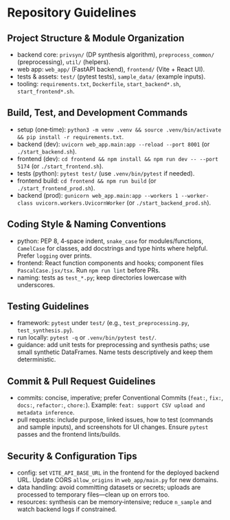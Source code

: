 # Repository Guidelines

## Project Structure & Module Organization
- backend core: `privsyn/` (DP synthesis algorithm), `preprocess_common/` (preprocessing), `util/` (helpers).
- web app: `web_app/` (FastAPI backend), `frontend/` (Vite + React UI).
- tests & assets: `test/` (pytest tests), `sample_data/` (example inputs).
- tooling: `requirements.txt`, `Dockerfile`, `start_backend*.sh`, `start_frontend*.sh`.

## Build, Test, and Development Commands
- setup (one‑time): `python3 -m venv .venv && source .venv/bin/activate && pip install -r requirements.txt`.
- backend (dev): `uvicorn web_app.main:app --reload --port 8001` (or `./start_backend.sh`).
- frontend (dev): `cd frontend && npm install && npm run dev -- --port 5174` (or `./start_frontend.sh`).
- tests (python): `pytest test/` (use `.venv/bin/pytest` if needed).
- frontend build: `cd frontend && npm run build` (or `./start_frontend_prod.sh`).
- backend (prod): `gunicorn web_app.main:app --workers 1 --worker-class uvicorn.workers.UvicornWorker` (or `./start_backend_prod.sh`).

## Coding Style & Naming Conventions
- python: PEP 8, 4‑space indent, `snake_case` for modules/functions, `CamelCase` for classes, add docstrings and type hints where helpful. Prefer `logging` over prints.
- frontend: React function components and hooks; component files `PascalCase.jsx/tsx`. Run `npm run lint` before PRs.
- naming: tests as `test_*.py`; keep directories lowercase with underscores.

## Testing Guidelines
- framework: `pytest` under `test/` (e.g., `test_preprocessing.py`, `test_synthesis.py`).
- run locally: `pytest -q` or `.venv/bin/pytest test/`.
- guidance: add unit tests for preprocessing and synthesis paths; use small synthetic DataFrames. Name tests descriptively and keep them deterministic.

## Commit & Pull Request Guidelines
- commits: concise, imperative; prefer Conventional Commits (`feat:`, `fix:`, `docs:`, `refactor:`, `chore:`). Example: `feat: support CSV upload and metadata inference`.
- pull requests: include purpose, linked issues, how to test (commands and sample inputs), and screenshots for UI changes. Ensure `pytest` passes and the frontend lints/builds.

## Security & Configuration Tips
- config: set `VITE_API_BASE_URL` in the frontend for the deployed backend URL. Update CORS `allow_origins` in `web_app/main.py` for new domains.
- data handling: avoid committing datasets or secrets; uploads are processed to temporary files—clean up on errors too.
- resources: synthesis can be memory‑intensive; reduce `n_sample` and watch backend logs if constrained.

